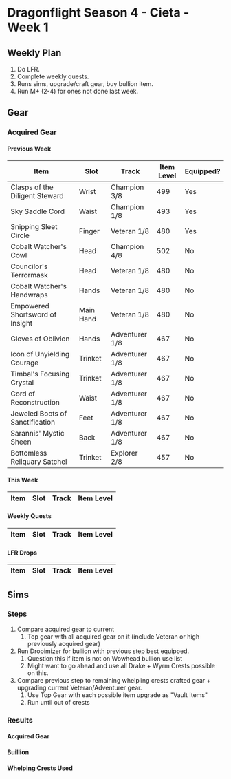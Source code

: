 # Dragonflight Season 4 - Cieta - Week 1

## Weekly Plan

1. Do LFR.
2. Complete weekly quests.
3. Runs sims, upgrade/craft gear, buy bullion item.
4. Run M+ (2-4) for ones not done last week.

## Gear

### Acquired Gear 

#### Previous Week

| Item                            | Slot      | Track          | Item Level | Equipped? |
| ------------------------------- | --------- | -------------- | ---------- | --------- |
| Clasps of the Diligent Steward  | Wrist     | Champion 3/8   | 499        | Yes       |
| Sky Saddle Cord                 | Waist     | Champion 1/8   | 493        | Yes       |
| Snipping Sleet Circle           | Finger    | Veteran 1/8    | 480        | Yes       |
| Cobalt Watcher's Cowl           | Head      | Champion 4/8   | 502        | No        |
| Councilor's Terrormask          | Head      | Veteran 1/8    | 480        | No        |
| Cobalt Watcher's Handwraps      | Hands     | Veteran 1/8    | 480        | No        |
| Empowered Shortsword of Insight | Main Hand | Veteran 1/8    | 480        | No        |
| Gloves of Oblivion              | Hands     | Adventurer 1/8 | 467        | No        |
| Icon of Unyielding Courage      | Trinket   | Adventurer 1/8 | 467        | No        |
| Timbal's Focusing Crystal       | Trinket   | Adventurer 1/8 | 467        | No        |
| Cord of Reconstruction          | Waist     | Adventurer 1/8 | 467        | No        |
| Jeweled Boots of Sanctification | Feet      | Adventurer 1/8 | 467        | No        |
| Sarannis' Mystic Sheen          | Back      | Adventurer 1/8 | 467        | No        |
| Bottomless Reliquary Satchel    | Trinket   | Explorer 2/8   | 457        | No        |

#### This Week

| Item | Slot | Track | Item Level |
| ---- | ---- | ----- | ---------- |

#### Weekly Quests

| Item | Slot | Track | Item Level |
| ---- | ---- | ----- | ---------- |

#### LFR Drops

| Item | Slot | Track | Item Level |
| ---- | ---- | ----- | ---------- |

## Sims

### Steps

1. Compare acquired gear to current
   1. Top gear with all acquired gear on it (include Veteran or high previously acquired gear)
2. Run Dropimizer for bullion with previous step best equipped.
   1. Question this if item is not on Wowhead bullion use list
   1. Might want to go ahead and use all Drake + Wyrm Crests possible on this.
3. Compare previous step to remaining whelpling crests crafted gear + upgrading current Veteran/Adventurer gear.
    1. Use Top Gear with each possible item upgrade as "Vault Items"
    2. Run until out of crests

### Results

#### Acquired Gear

#### Buillion

#### Whelping Crests Used